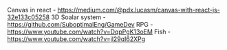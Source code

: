 Canvas in react - https://medium.com/@pdx.lucasm/canvas-with-react-js-32e133c05258
3D Soalar system - https://github.com/SuboptimalEng/GameDev
RPG - https://www.youtube.com/watch?v=DqpPgK13oEM
Fish - https://www.youtube.com/watch?v=jl29qI62XPg
